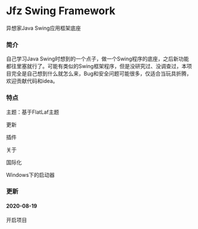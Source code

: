 # Jfz Swing Framework
异想家Java Swing应用框架底座

### 简介

自己学习Java Swing时想到的一个点子，做一个Swing程序的底座，之后新功能都往里塞就行了。可能有类似的Swing框架程序，但是没研究过、没调查过，本项目完全是自己想到什么就怎么来，Bug和安全问题可能很多，仅适合当玩具折腾，欢迎贡献代码和idea。

### 特点

主题：基于FlatLaf主题

更新

插件

关于

国际化

Windows下的启动器

### 更新

#### 2020-08-19

开启项目

